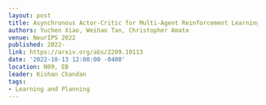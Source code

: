```yaml
---
layout: post
title: Asynchronous Actor-Critic for Multi-Agent Reinforcement Learning
authors: Yuchen Xiao, Weihao Tan, Christopher Amato
venue: NeurIPS 2022
published: 2022-
link: https://arxiv.org/abs/2209.10113
date: '2022-10-13 12:00:00 -0400'
location: N09, EB
leader: Kishan Chandan
tags:
- Learning and Planning
---
```


